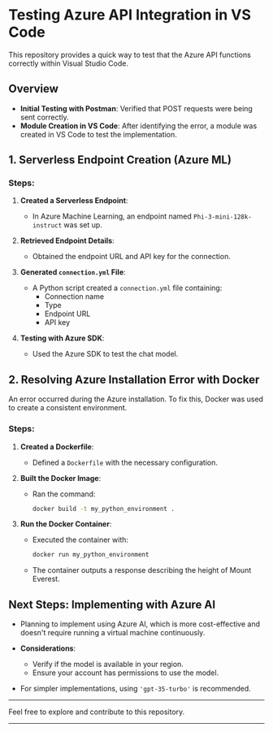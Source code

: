 # Testing Azure API Integration in VS Code

This repository provides a quick way to test that the Azure API functions correctly within Visual Studio Code.

## Overview

- **Initial Testing with Postman**: Verified that POST requests were being sent correctly.
- **Module Creation in VS Code**: After identifying the error, a module was created in VS Code to test the implementation.

## 1. Serverless Endpoint Creation (Azure ML)

### Steps:

1. **Created a Serverless Endpoint**:
   - In Azure Machine Learning, an endpoint named `Phi-3-mini-128k-instruct` was set up.

2. **Retrieved Endpoint Details**:
   - Obtained the endpoint URL and API key for the connection.

3. **Generated `connection.yml` File**:
   - A Python script created a `connection.yml` file containing:
     - Connection name
     - Type
     - Endpoint URL
     - API key

4. **Testing with Azure SDK**:
   - Used the Azure SDK to test the chat model.

## 2. Resolving Azure Installation Error with Docker

An error occurred during the Azure installation. To fix this, Docker was used to create a consistent environment.

### Steps:

1. **Created a Dockerfile**:
   - Defined a `Dockerfile` with the necessary configuration.

2. **Built the Docker Image**:
   - Ran the command:
     ```bash
     docker build -t my_python_environment .
     ```

3. **Run the Docker Container**:
   - Executed the container with:
     ```bash
     docker run my_python_environment
     ```
   - The container outputs a response describing the height of Mount Everest.

## Next Steps: Implementing with Azure AI

- Planning to implement using Azure AI, which is more cost-effective and doesn't require running a virtual machine continuously.

- **Considerations**:
  - Verify if the model is available in your region.
  - Ensure your account has permissions to use the model.

- For simpler implementations, using `'gpt-35-turbo'` is recommended.

---

Feel free to explore and contribute to this repository.

---
